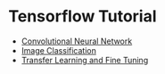 # Tensorflow Tutorial

- [Convolutional Neural Network](https://www.tensorflow.org/tutorials/images/cnn)
- [Image Classification](https://www.tensorflow.org/tutorials/images/classification)
- [Transfer Learning and Fine Tuning](https://www.tensorflow.org/tutorials/images/transfer_learning)